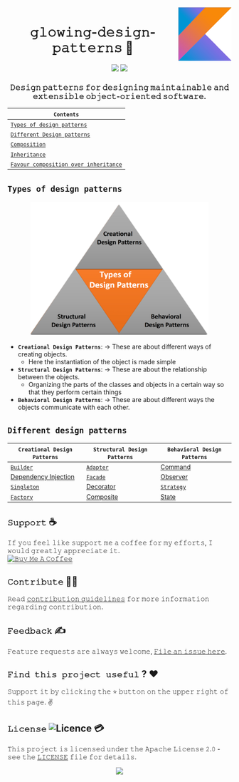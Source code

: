 <img src="https://github.com/devrath/devrath/blob/master/images/kotlin_logo.png" align="right" title="Kotlin Logo" width="120">


<h1 align="center">𝚐𝚕𝚘𝚠𝚒𝚗𝚐-𝚍𝚎𝚜𝚒𝚐𝚗-𝚙𝚊𝚝𝚝𝚎𝚛𝚗𝚜 🧞‍</h1>
<p align="center">
<a><img src="https://img.shields.io/badge/Design%20Patterns-Behavioural-silver?style=for-the-badge&logo=java"></a>
<a><img src="https://img.shields.io/badge/Built%20By-IntelliJ%20Editor-red?style=for-the-badge&logo=intelliJ%20IDEA"></a>  
</p>
<h3 align="center">𝙳𝚎𝚜𝚒𝚐𝚗 𝚙𝚊𝚝𝚝𝚎𝚛𝚗𝚜 𝚏𝚘𝚛 𝚍𝚎𝚜𝚒𝚐𝚗𝚒𝚗𝚐 𝚖𝚊𝚒𝚗𝚝𝚊𝚒𝚗𝚊𝚋𝚕𝚎 𝚊𝚗𝚍 𝚎𝚡𝚝𝚎𝚗𝚜𝚒𝚋𝚕𝚎 𝚘𝚋𝚓𝚎𝚌𝚝-𝚘𝚛𝚒𝚎𝚗𝚝𝚎𝚍 𝚜𝚘𝚏𝚝𝚠𝚊𝚛𝚎.‍</h3>


<div align="center">
  
| **`Contents`** |
| ---------- |
| [`Types of design patterns`](https://github.com/devrath/glowing-designpatterns/blob/main/README.md#types-of-design-patterns) |
| [`Different Design patterns`](https://github.com/devrath/glowing-designpatterns/blob/main/README.md#different-design-patterns) |
| [`Composition`](https://github.com/devrath/glowing-designpatterns/wiki/Composition) |
| [`Inheritance`](https://github.com/devrath/glowing-designpatterns/wiki/Inheritance) |
| [`Favour composition over inheritance`](https://github.com/devrath/glowing-designpatterns/wiki/Favour-composition-over-inheritance) |

</div>




## `Types of design patterns`
<p align="center">
  <img width="400" height="300" src="https://github.com/devrath/glowing-designpatterns/blob/main/images/ds_types.png">
</p>

* **`Creational Design Patterns`**: -> These are about different ways of creating objects.
  * Here the instantiation of the object is made simple
* **`Structural Design Patterns`**: -> These are about the relationship between the objects.
  * Organizing the parts of the classes and objects in a certain way so that they perform certain things
* **`Behavioral Design Patterns`**: -> These are about different ways the objects communicate with each other.


## `Different design patterns`
| **`Creational Design Patterns`** | **`Structural Design Patterns`** | **`Behavioral Design Patterns`** |
| -- | -- | -- |
| [`Builder`](https://github.com/devrath/glowing-designpatterns/wiki/Builder-Design-Pattern) | [`Adapter`](https://github.com/devrath/glowing-designpatterns/wiki/Adapter-Design-Pattern#general-reference-scenario) | [Command]() |
| [Dependency Injection]() | [`Facade`](https://github.com/devrath/glowing-designpatterns/wiki/Facade-Design-Pattern) | [Observer]() |
| [`Singleton`](https://github.com/devrath/glowing-designpatterns/wiki/Singleton-Design-Pattern) | [Decorator]() | [`Strategy`](https://github.com/devrath/glowing-designpatterns/wiki/Strategy-Design-Pattern) |
| [`Factory`](https://github.com/devrath/glowing-designpatterns/wiki/Factory-Design-Pattern) | [Composite]() | [State]() |



## **`𝚂𝚞𝚙𝚙𝚘𝚛𝚝`** ☕
𝙸𝚏 𝚢𝚘𝚞 𝚏𝚎𝚎𝚕 𝚕𝚒𝚔𝚎 𝚜𝚞𝚙𝚙𝚘𝚛𝚝 𝚖𝚎 𝚊 𝚌𝚘𝚏𝚏𝚎𝚎 𝚏𝚘𝚛 𝚖𝚢 𝚎𝚏𝚏𝚘𝚛𝚝𝚜, 𝙸 𝚠𝚘𝚞𝚕𝚍 𝚐𝚛𝚎𝚊𝚝𝚕𝚢 𝚊𝚙𝚙𝚛𝚎𝚌𝚒𝚊𝚝𝚎 𝚒𝚝.</br>
<a href="https://www.buymeacoffee.com/devrath" target="_blank"><img src="https://www.buymeacoffee.com/assets/img/custom_images/yellow_img.png" alt="𝙱𝚞𝚢 𝙼𝚎 𝙰 𝙲𝚘𝚏𝚏𝚎𝚎" style="height: 41px !important;width: 174px !important;box-shadow: 0px 3px 2px 0px rgba(190, 190, 190, 0.5) !important;-webkit-box-shadow: 0px 3px 2px 0px rgba(190, 190, 190, 0.5) !important;" ></a>

## **`𝙲𝚘𝚗𝚝𝚛𝚒𝚋𝚞𝚝𝚎`** 🙋‍♂️
𝚁𝚎𝚊𝚍 [𝚌𝚘𝚗𝚝𝚛𝚒𝚋𝚞𝚝𝚒𝚘𝚗 𝚐𝚞𝚒𝚍𝚎𝚕𝚒𝚗𝚎𝚜](CONTRIBUTING.md) 𝚏𝚘𝚛 𝚖𝚘𝚛𝚎 𝚒𝚗𝚏𝚘𝚛𝚖𝚊𝚝𝚒𝚘𝚗 𝚛𝚎𝚐𝚊𝚛𝚍𝚒𝚗𝚐 𝚌𝚘𝚗𝚝𝚛𝚒𝚋𝚞𝚝𝚒𝚘𝚗.

## **`𝙵𝚎𝚎𝚍𝚋𝚊𝚌𝚔`** ✍️ 
𝙵𝚎𝚊𝚝𝚞𝚛𝚎 𝚛𝚎𝚚𝚞𝚎𝚜𝚝𝚜 𝚊𝚛𝚎 𝚊𝚕𝚠𝚊𝚢𝚜 𝚠𝚎𝚕𝚌𝚘𝚖𝚎, [𝙵𝚒𝚕𝚎 𝚊𝚗 𝚒𝚜𝚜𝚞𝚎 𝚑𝚎𝚛𝚎](https://github.com/devrath/glowing-designpatterns/issues/new).

## **`𝙵𝚒𝚗𝚍 𝚝𝚑𝚒𝚜 𝚙𝚛𝚘𝚓𝚎𝚌𝚝 𝚞𝚜𝚎𝚏𝚞𝚕`** ? ❤️
𝚂𝚞𝚙𝚙𝚘𝚛𝚝 𝚒𝚝 𝚋𝚢 𝚌𝚕𝚒𝚌𝚔𝚒𝚗𝚐 𝚝𝚑𝚎 ⭐ 𝚋𝚞𝚝𝚝𝚘𝚗 𝚘𝚗 𝚝𝚑𝚎 𝚞𝚙𝚙𝚎𝚛 𝚛𝚒𝚐𝚑𝚝 𝚘𝚏 𝚝𝚑𝚒𝚜 𝚙𝚊𝚐𝚎. ✌️

## **`𝙻𝚒𝚌𝚎𝚗𝚜𝚎`** ![Licence](https://img.shields.io/github/license/google/docsy) :credit_card:
𝚃𝚑𝚒𝚜 𝚙𝚛𝚘𝚓𝚎𝚌𝚝 𝚒𝚜 𝚕𝚒𝚌𝚎𝚗𝚜𝚎𝚍 𝚞𝚗𝚍𝚎𝚛 𝚝𝚑𝚎 𝙰𝚙𝚊𝚌𝚑𝚎 𝙻𝚒𝚌𝚎𝚗𝚜𝚎 𝟸.𝟶 - 𝚜𝚎𝚎 𝚝𝚑𝚎 [𝙻𝙸𝙲𝙴𝙽𝚂𝙴](https://github.com/devrath/glowing-designpatterns/blob/main/LICENSE) 𝚏𝚒𝚕𝚎 𝚏𝚘𝚛 𝚍𝚎𝚝𝚊𝚒𝚕𝚜.


<p align="center">
<a><img src="https://forthebadge.com/images/badges/built-for-android.svg"></a>
</p>

</p>
